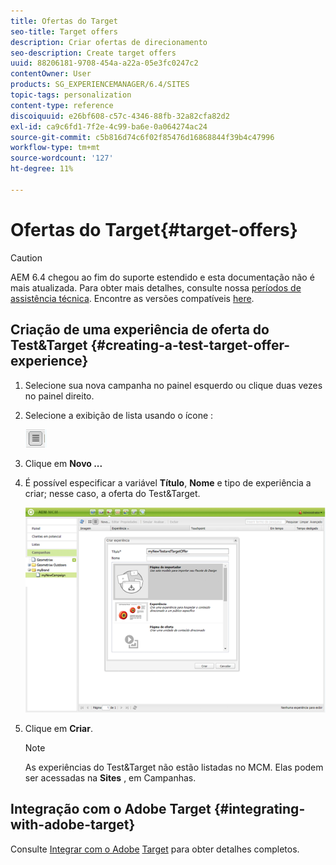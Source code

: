 ```yaml
---
title: Ofertas do Target
seo-title: Target offers
description: Criar ofertas de direcionamento
seo-description: Create target offers
uuid: 88206181-9708-454a-a22a-05e3fc0247c2
contentOwner: User
products: SG_EXPERIENCEMANAGER/6.4/SITES
topic-tags: personalization
content-type: reference
discoiquuid: e26bf608-c57c-4346-88fb-32a82cfa82d2
exl-id: ca9c6fd1-7f2e-4c99-ba6e-0a064274ac24
source-git-commit: c5b816d74c6f02f85476d16868844f39b4c47996
workflow-type: tm+mt
source-wordcount: '127'
ht-degree: 11%

---
```


# Ofertas do Target{#target-offers}

>[!CAUTION]
>
>AEM 6.4 chegou ao fim do suporte estendido e esta documentação não é mais atualizada. Para obter mais detalhes, consulte nossa [períodos de assistência técnica](https://helpx.adobe.com/br/support/programs/eol-matrix.html). Encontre as versões compatíveis [here](https://experienceleague.adobe.com/docs/).

## Criação de uma experiência de oferta do Test&amp;Target {#creating-a-test-target-offer-experience}

1. Selecione sua nova campanha no painel esquerdo ou clique duas vezes no painel direito.
1. Selecione a exibição de lista usando o ícone :

   ![](do-not-localize/chlimage_1-11.png)

1. Clique em **Novo ...**
1. É possível especificar a variável **Título**, **Nome** e tipo de experiência a criar; nesse caso, a oferta do Test&amp;Target.

   ![chlimage_1-139](assets/chlimage_1-139.png)

1. Clique em **Criar**.

   >[!NOTE]
   >
   >As experiências do Test&amp;Target não estão listadas no MCM. Elas podem ser acessadas na **Sites** , em Campanhas.

## Integração com o Adobe Target {#integrating-with-adobe-target}

Consulte [Integrar com o Adobe](/help/sites-administering/target.md) [Target](/help/sites-administering/target.md) para obter detalhes completos.
